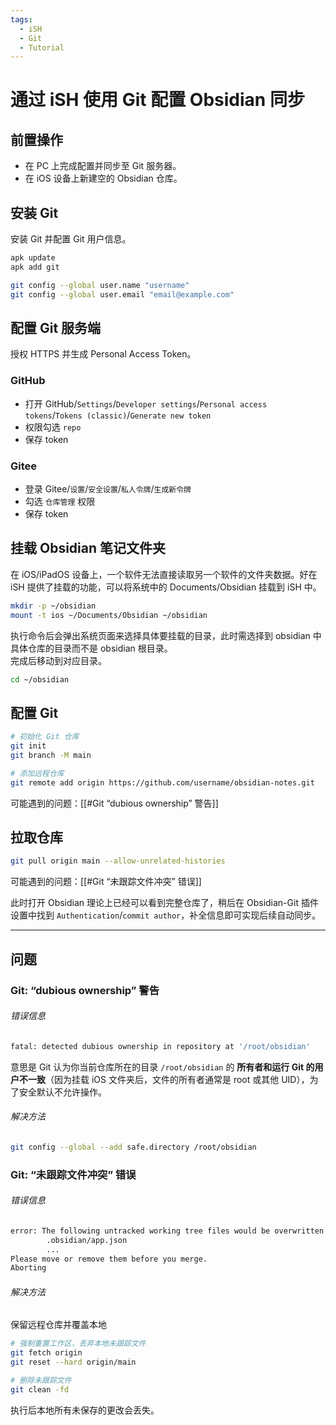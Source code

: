 ```yaml
---
tags:
  - iSH
  - Git
  - Tutorial
---
```


# 通过 iSH 使用 Git 配置 Obsidian 同步

## 前置操作

- 在 PC 上完成配置并同步至 Git 服务器。
- 在 iOS 设备上新建空的 Obsidian 仓库。

## 安装 Git

安装 Git 并配置 Git 用户信息。

```sh
apk update
apk add git

git config --global user.name "username"
git config --global user.email "email@example.com"
```

## 配置 Git 服务端

授权 HTTPS 并生成 Personal Access Token。

### GitHub

- 打开 GitHub/`Settings`/`Developer settings`/`Personal access tokens`/`Tokens (classic)`/`Generate new token`
- 权限勾选 `repo`
- 保存 token
### Gitee

- 登录 Gitee/`设置`/`安全设置`/`私人令牌`/`生成新令牌`
- 勾选 `仓库管理` 权限
- 保存 token

## 挂载 Obsidian 笔记文件夹

在 iOS/iPadOS 设备上，一个软件无法直接读取另一个软件的文件夹数据。好在 iSH 提供了挂载的功能，可以将系统中的 Documents/Obsidian 挂载到 iSH 中。

```sh
mkdir -p ~/obsidian
mount -t ios ~/Documents/Obsidian ~/obsidian
```

执行命令后会弹出系统页面来选择具体要挂载的目录，此时需选择到 obsidian 中具体仓库的目录而不是 obsidian 根目录。  
完成后移动到对应目录。

```sh
cd ~/obsidian
```

## 配置 Git

```sh
# 初始化 Git 仓库
git init
git branch -M main

# 添加远程仓库
git remote add origin https://github.com/username/obsidian-notes.git
```

可能遇到的问题：[[#Git “dubious ownership” 警告]]

## 拉取仓库

```sh
git pull origin main --allow-unrelated-histories
```

可能遇到的问题：[[#Git “未跟踪文件冲突” 错误]]

此时打开 Obsidian 理论上已经可以看到完整仓库了，稍后在 Obsidian-Git 插件设置中找到 `Authentication`/`commit author`，补全信息即可实现后续自动同步。

---

## 问题

### Git: “dubious ownership” 警告
###### 错误信息
```sh
fatal: detected dubious ownership in repository at '/root/obsidian'
```

意思是 Git 认为你当前仓库所在的目录 `/root/obsidian` 的 **所有者和运行 Git 的用户不一致**（因为挂载 iOS 文件夹后，文件的所有者通常是 root 或其他 UID），为了安全默认不允许操作。
###### 解决方法
```sh
git config --global --add safe.directory /root/obsidian
```

### Git: “未跟踪文件冲突” 错误
###### 错误信息
```sh
error: The following untracked working tree files would be overwritten by merge:
        .obsidian/app.json
        ...
Please move or remove them before you merge.
Aborting
```

###### 解决方法

保留远程仓库并覆盖本地

```sh
# 强制重置工作区，丢弃本地未跟踪文件
git fetch origin
git reset --hard origin/main

# 删除未跟踪文件
git clean -fd
```

执行后本地所有未保存的更改会丢失。